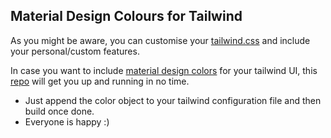 ## Material Design Colours for Tailwind

As you might be aware, you can customise your [tailwind.css](https://tailwindcss.com) and include your personal/custom features.

In case you want to include [material design colors](https://material.io/resources/color/) for your tailwind UI, this [repo]() will get you up and running in no time. 

- Just append the color object to your tailwind configuration file and then build once done.
- Everyone is happy :)

